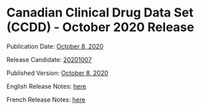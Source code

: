 # Canadian Clinical Drug Data Set (CCDD) - October 2020 Release

Publication Date: [October 8, 2020](https://tgateway.infoway-inforoute.ca/ccdd.html?id=2.16.840.1.113883.2.20.6.1&versionid=20201008)

Release Candidate: [20201007](https://github.com/hres/formulary/tree/folder_reorg/releases/20201007)

Published Version: [October 8, 2020](https://tgateway.infoway-inforoute.ca/ccdd.html?id=2.16.840.1.113883.2.20.6.1&versionid=20201008)

English Release Notes: [here](https://infoscribe.infoway-inforoute.ca/display/CCDD/20201008)

French Release Notes: [here](https://infoscribe.infoway-inforoute.ca/display/RCM/20201008)